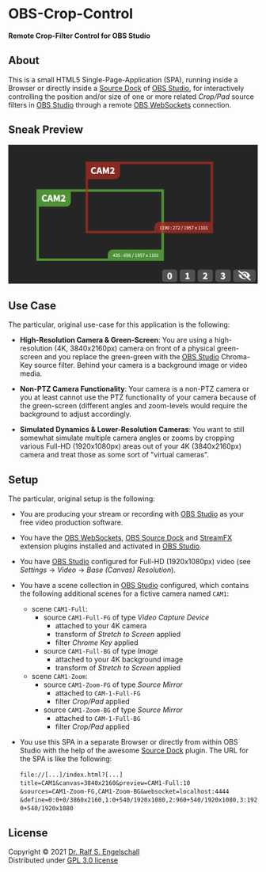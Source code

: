 
OBS-Crop-Control
================

**Remote Crop-Filter Control for OBS Studio**

About
-----

This is a small HTML5 Single-Page-Application
(SPA), running inside a Browser or directly inside a
[Source Dock](https://github.com/exeldro/obs-source-dock) of
[OBS Studio](https://obsproject.com), for interactively
controlling the position and/or size of one or more related *Crop/Pad*
source filters in [OBS Studio](https://obsproject.com) through a remote
[OBS WebSockets](https://github.com/obsproject/obs-websocket) connection.

Sneak Preview
-------------

![Screenshot](screenshot.png)

Use Case
--------

The particular, original use-case for this application is the following:

- **High-Resolution Camera & Green-Screen**:
  You are using a high-resolution (4K, 3840x2160px) camera on front of a physical green-screen
  and you replace the green-green with the [OBS Studio](https://obsproject.com) Chroma-Key
  source filter. Behind your camera is a background image or video media.

- **Non-PTZ Camera Functionality**:
  Your camera is a non-PTZ camera or you at least cannot use the PTZ functionality
  of your camera because of the green-screen (different angles and zoom-levels would
  require the background to adjust accordingly.

- **Simulated Dynamics & Lower-Resolution Cameras**:
  You want to still somewhat simulate multiple camera angles or
  zooms by cropping various Full-HD (1920x1080px) areas out of your
  4K (3840x2160px) camera and treat those as some sort of "virtual
  cameras".

Setup
-----

The particular, original setup is the following:

- You are producing your stream or recording with
  [OBS Studio](https://obsproject.com) as your free video production software.

- You have the [OBS WebSockets](https://github.com/obsproject/obs-websocket),
  [OBS Source Dock](https://github.com/exeldro/obs-source-dock) and
  [StreamFX](https://github.com/Xaymar/obs-StreamFX) extension plugins
  installed and activated in [OBS Studio](https://obsproject.com).

- You have [OBS Studio](https://obsproject.com) configured for Full-HD
  (1920x1080px) video (see *Settings* &rarr; *Video* &rarr; *Base (Canvas) Resolution*).

- You have a scene collection in [OBS Studio](https://obsproject.com) configured,
  which contains the following additional scenes for a fictive camera named `CAM1`:

  - scene `CAM1-Full`:
      - source `CAM1-Full-FG` of type *Video Capture Device*
          - attached to your 4K camera
          - transform of *Stretch to Screen* applied
          - filter *Chrome Key* applied
      - source `CAM1-Full-BG` of type *Image*
          - attached to your 4K background image
          - transform of *Stretch to Screen* applied
  - scene `CAM1-Zoom`:
      - source `CAM1-Zoom-FG` of type *Source Mirror*
          - attached to `CAM-1-Full-FG`
          - filter *Crop/Pad* applied
      - source `CAM1-Zoom-BG` of type *Source Mirror*
          - attached to `CAM-1-Full-BG`
          - filter *Crop/Pad* applied

- You use this SPA in a separate Browser or directly from within OBS Studio
  with the help of the awesome [Source Dock](https://github.com/exeldro/obs-source-dock) plugin.
  The URL for the SPA is like the following:<br/>

  `file://[...]/index.html?[...]`<br/>
  `title=CAM1&canvas=3840x2160&preview=CAM1-Full:10`<br/>
  `&sources=CAM1-Zoom-FG,CAM1-Zoom-BG&websocket=localhost:4444`<br/>
  `&define=0:0+0/3860x2160,1:0+540/1920x1080,2:960+540/1920x1080,3:1920+540/1920x1080`<br/>

License
-------

Copyright &copy; 2021 [Dr. Ralf S. Engelschall](http://engelschall.com/)<br/>
Distributed under [GPL 3.0 license](https://spdx.org/licenses/GPL-3.0-only.html)

